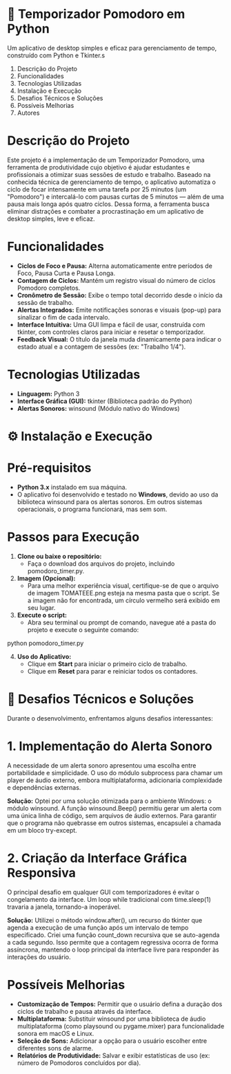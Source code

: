 # 🍅 Temporizador Pomodoro em Python

Um aplicativo de desktop simples e eficaz para gerenciamento de tempo, construído com Python e Tkinter.s

1.  Descrição do Projeto
2.  Funcionalidades
3.  Tecnologias Utilizadas
4.  Instalação e Execução
5.  Desafios Técnicos e Soluções
6.  Possíveis Melhorias
7.  Autores

# Descrição do Projeto

Este projeto é a implementação de um Temporizador Pomodoro, uma ferramenta de produtividade cujo objetivo é ajudar estudantes e profissionais a otimizar suas sessões de estudo e trabalho. Baseado na conhecida técnica de gerenciamento de tempo, o aplicativo automatiza o ciclo de focar intensamente em uma tarefa por 25 minutos (um "Pomodoro") e intercalá-lo com pausas curtas de 5 minutos — além de uma pausa mais longa após quatro ciclos. Dessa forma, a ferramenta busca eliminar distrações e combater a procrastinação em um aplicativo de desktop simples, leve e eficaz.

#  Funcionalidades

* **Ciclos de Foco e Pausa:** Alterna automaticamente entre períodos de Foco, Pausa Curta e Pausa Longa.  
* **Contagem de Ciclos:** Mantém um registro visual do número de ciclos Pomodoro completos.  
* **Cronômetro de Sessão:** Exibe o tempo total decorrido desde o início da sessão de trabalho.  
* **Alertas Integrados:** Emite notificações sonoras e visuais (pop-up) para sinalizar o fim de cada intervalo.  
* **Interface Intuitiva:** Uma GUI limpa e fácil de usar, construída com tkinter, com controles claros para iniciar e resetar o temporizador.  
* **Feedback Visual:** O título da janela muda dinamicamente para indicar o estado atual e a contagem de sessões (ex: "Trabalho 1/4").

#  **Tecnologias Utilizadas**

* **Linguagem:** Python 3
* **Interface Gráfica (GUI):** tkinter (Biblioteca padrão do Python)  
* **Alertas Sonoros:** winsound (Módulo nativo do Windows)

# ⚙️ **Instalação e Execução**

# **Pré-requisitos**

* **Python 3.x** instalado em sua máquina.  
* O aplicativo foi desenvolvido e testado no **Windows**, devido ao uso da biblioteca winsound para os alertas sonoros. Em outros sistemas operacionais, o programa funcionará, mas sem som.

# **Passos para Execução**

1. **Clone ou baixe o repositório:**  
   * Faça o download dos arquivos do projeto, incluindo pomodoro\_timer.py.  
2. **Imagem (Opcional):**  
   * Para uma melhor experiência visual, certifique-se de que o arquivo de imagem TOMATEEE.png esteja na mesma pasta que o script. Se a imagem não for encontrada, um círculo vermelho será exibido em seu lugar.  
3. **Execute o script:**  
   * Abra seu terminal ou prompt de comando, navegue até a pasta do projeto e execute o seguinte comando:

python pomodoro\_timer.py

4. **Uso do Aplicativo:**  
   * Clique em **Start** para iniciar o primeiro ciclo de trabalho.  
   * Clique em **Reset** para parar e reiniciar todos os contadores.

# 🧠 **Desafios Técnicos e Soluções**

Durante o desenvolvimento, enfrentamos alguns desafios interessantes:

# **1\. Implementação do Alerta Sonoro**

A necessidade de um alerta sonoro apresentou uma escolha entre portabilidade e simplicidade. O uso do módulo subprocess para chamar um player de áudio externo, embora multiplataforma, adicionaria complexidade e dependências externas.

**Solução:** Optei por uma solução otimizada para o ambiente Windows: o módulo winsound. A função winsound.Beep() permitiu gerar um alerta com uma única linha de código, sem arquivos de áudio externos. Para garantir que o programa não quebrasse em outros sistemas, encapsulei a chamada em um bloco try-except.

# **2\. Criação da Interface Gráfica Responsiva**

O principal desafio em qualquer GUI com temporizadores é evitar o congelamento da interface. Um loop while tradicional com time.sleep(1) travaria a janela, tornando-a inoperável.

**Solução:** Utilizei o método window.after(), um recurso do tkinter que agenda a execução de uma função após um intervalo de tempo especificado. Criei uma função count\_down recursiva que se auto-agenda a cada segundo. Isso permite que a contagem regressiva ocorra de forma assíncrona, mantendo o loop principal da interface livre para responder às interações do usuário.

#  **Possíveis Melhorias**

* **Customização de Tempos:** Permitir que o usuário defina a duração dos ciclos de trabalho e pausa através da interface.  
* **Multiplataforma:** Substituir winsound por uma biblioteca de áudio multiplataforma (como playsound ou pygame.mixer) para funcionalidade sonora em macOS e Linux.  
* **Seleção de Sons:** Adicionar a opção para o usuário escolher entre diferentes sons de alarme.  
* **Relatórios de Produtividade:** Salvar e exibir estatísticas de uso (ex: número de Pomodoros concluídos por dia).

